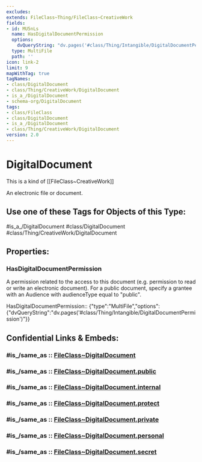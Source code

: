 ```yaml
---
excludes: 
extends: FileClass~Thing/FileClass~CreativeWork
fields:
- id: MU5nLs
  name: HasDigitalDocumentPermission
  options:
    dvQueryString: "dv.pages('#class/Thing/Intangible/DigitalDocumentPermission')"
  type: MultiFile
  path: ''
icon: link-2
limit: 9
mapWithTag: true
tagNames:
- class/DigitalDocument
- class/Thing/CreativeWork/DigitalDocument
- is_a_/DigitalDocument
- schema-org/DigitalDocument
tags:
- class/FileClass
- class/DigitalDocument
- is_a_/DigitalDocument
- class/Thing/CreativeWork/DigitalDocument
version: 2.0
---
```


# DigitalDocument
This is a kind of [[FileClass~CreativeWork]]

An electronic file or document.


## Use one of these Tags for Objects of this Type:

#is_a_/DigitalDocument
#class/DigitalDocument
#class/Thing/CreativeWork/DigitalDocument

## Properties:

### HasDigitalDocumentPermission
A permission related to the access to this document (e.g. permission to read or write an electronic document). For a public document, specify a grantee with an Audience with audienceType equal to "public".

HasDigitalDocumentPermission:: {"type":"MultiFile","options":{"dvQueryString":"dv.pages('#class/Thing/Intangible/DigitalDocumentPermission')"}}


## Confidential Links & Embeds: 

### #is_/same_as :: [FileClass~DigitalDocument](/_Standards/fileClass/FileClass~Thing/FileClass~CreativeWork/FileClass~DigitalDocument.md) 

### #is_/same_as :: [FileClass~DigitalDocument.public](/_public/fileClass/FileClass~Thing/FileClass~CreativeWork/FileClass~DigitalDocument.public.md) 

### #is_/same_as :: [FileClass~DigitalDocument.internal](/_internal/fileClass/FileClass~Thing/FileClass~CreativeWork/FileClass~DigitalDocument.internal.md) 

### #is_/same_as :: [FileClass~DigitalDocument.protect](/_protect/fileClass/FileClass~Thing/FileClass~CreativeWork/FileClass~DigitalDocument.protect.md) 

### #is_/same_as :: [FileClass~DigitalDocument.private](/_private/fileClass/FileClass~Thing/FileClass~CreativeWork/FileClass~DigitalDocument.private.md) 

### #is_/same_as :: [FileClass~DigitalDocument.personal](/_personal/fileClass/FileClass~Thing/FileClass~CreativeWork/FileClass~DigitalDocument.personal.md) 

### #is_/same_as :: [FileClass~DigitalDocument.secret](/_secret/fileClass/FileClass~Thing/FileClass~CreativeWork/FileClass~DigitalDocument.secret.md)

